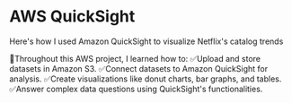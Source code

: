 #  AWS QuickSight

Here's how I used Amazon QuickSight to visualize Netflix's catalog trends 

🔎Throughout this AWS project, I learned how to:
✅Upload and store datasets in Amazon S3.
✅Connect datasets to Amazon QuickSight for analysis.
✅Create visualizations like donut charts, bar graphs, and tables.
✅Answer complex data questions using QuickSight's functionalities.
